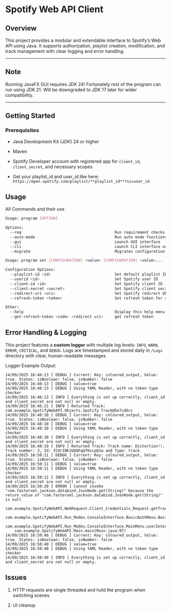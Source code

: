 # Spotify Web API Client

## Overview

This project provides a modular and extendable interface to Spotify’s Web API using Java. It supports authorization, playlist creation, modification, and track management with clear logging and error handling.

----------

## Note

Running JavaFX GUI requires JDK 24! Fortunately rest of the program can run using JDK 21. Will be downgraded to JDK 17 later for wider compatibility.

----------

## Getting Started

### Prerequisites

-   Java Development Kit (JDK) 24 or higher
    
-   Maven
    
-   Spotify Developer account with registered app for `client_id`, `client_secret`, and necessary scopes

-  Get your playlist_id and user_id like here: `https://open.spotify.com/playlist/**playlist_id**?si=user_id`
    
## Usage
All Commands and their use
```bash
Usage: program [OPTION]

Options:
  --req                                         Run requirement checks and exit
  --auto-mode                                   Run auto mode functions
  --gui                                         Launch GUI interface
  --cli                                         Launch CLI interface normal mode
  --migrate                                     Migrates configuration from "config.txt" to "config.yaml"

Usage: program set [CONFIGURATION] <value> [CONFIGURATION] <value>...

Configuration Options:
  --playlist-id <id>                            Set default playlist ID
  --userid <id>                                 Set Spotify user ID
  --client-id <id>                              Set Spotify client ID
  --client-secret <secret>                      Set Spotify client secret
  --redirect-uri <uri>                          Set Spotify redirect URI
  --refresh-token <token>                       Set refresh token for session

Other:
  --help                                        Display this help menu
  --get-refresh-token <code> <redirect uri>     get refresh token
```

## Error Handling & Logging

This project features a **custom logger** with multiple log levels: `INFO`, `WARN`, `ERROR`, `CRITICAL`, and `DEBUG`. Logs are timestamped and stored daily in `/Logs` directory with clear, human-readable messages.

Logger Example Output:
```pgsql
14/09/2025 16:46:13 [ DEBUG ] Current: Key: coloured_output, Value: true. States: isBoolean: false, isNumber: false
14/09/2025 16:46:13 [ DEBUG ] value=true
14/09/2025 16:46:13 [ DEBUG ] Using YAML Reader, with no token type checker
14/09/2025 16:46:13 [ INFO ] Everything is set up correctly, client_id and client_secret are not null or empty.
14/09/2025 16:46:21 [ INFO ] Returned Track: com.example.SpotifyWebAPI.Objects.Spotify.Track@5e7cd6cc
14/09/2025 16:48:10 [ DEBUG ] Current: Key: coloured_output, Value: true. States: isBoolean: false, isNumber: false
14/09/2025 16:48:10 [ DEBUG ] value=true
14/09/2025 16:48:10 [ DEBUG ] Using YAML Reader, with no token type checker
14/09/2025 16:48:10 [ INFO ] Everything is set up correctly, client_id and client_secret are not null or empty.
14/09/2025 16:48:19 [ INFO ] Returned Track: Track name: Distortion!!, Track number: 3, Id: 3l8rIBKJUDQFqQfKvcpQ1w and Type: track
14/09/2025 16:50:11 [ DEBUG ] Current: Key: coloured_output, Value: true. States: isBoolean: false, isNumber: false
14/09/2025 16:50:11 [ DEBUG ] value=true
14/09/2025 16:50:11 [ DEBUG ] Using YAML Reader, with no token type checker
14/09/2025 16:50:11 [ INFO ] Everything is set up correctly, client_id and client_secret are not null or empty.
14/09/2025 16:50:20 [ ERROR ] Cannot invoke "com.fasterxml.jackson.databind.JsonNode.get(String)" because the return value of "com.fasterxml.jackson.databind.JsonNode.get(String)" is null
	com.example.SpotifyWebAPI.WebRequest.Client_Credentials_Request.getTrackInformation(Client_Credentials_Request.java:64)
	com.example.SpotifyWebAPI.Run_Modes.ConsoleInterface.BasicAuthMenu.Basic_auth_Functions(BasicAuthMenu.java:40)
	com.example.SpotifyWebAPI.Run_Modes.ConsoleInterface.MainMenu.userInterface(MainMenu.java:26)
	com.example.SpotifyWebAPI.Main.main(Main.java:97)
14/09/2025 16:50:40 [ DEBUG ] Current: Key: coloured_output, Value: true. States: isBoolean: false, isNumber: false
14/09/2025 16:50:40 [ DEBUG ] value=true
14/09/2025 16:50:40 [ DEBUG ] Using YAML Reader, with no token type checker
14/09/2025 16:50:40 [ INFO ] Everything is set up correctly, client_id and client_secret are not null or empty.
```
## Issues
1. HTTP requests are single threaded and hold the program when switching scenes

2. UI cleanup

